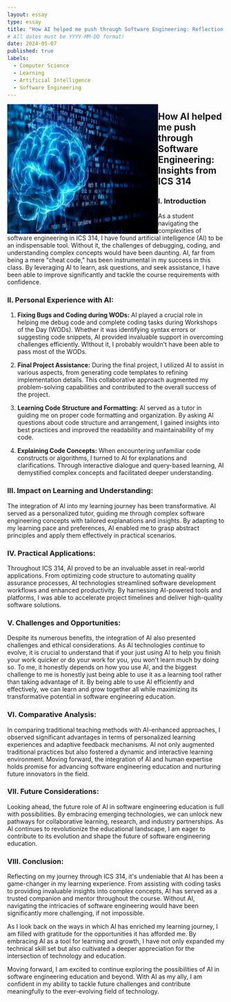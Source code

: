```yaml
---
layout: essay
type: essay
title: "How AI helped me push through Software Engineering: Reflection on ICS 314"
# All dates must be YYYY-MM-DD format!
date: 2024-05-07
published: true
labels:
  - Computer Science
  - Learning
  - Artificial Intelligence
  - Software Engineering
---
```


<img align="left" src="https://github.com/AustinV28/AustinV28.github.io/blob/main/img/ai_integration.jpg?raw=true" alt="AI Integration" width="350" height="300">

## How AI helped me push through Software Engineering: Insights from ICS 314

### I. Introduction

As a student navigating the complexities of software engineering in ICS 314, I have found artificial intelligence (AI) to be an indispensable tool. Without it, the challenges of debugging, coding, and understanding complex concepts would have been daunting. AI, far from being a mere "cheat code," has been instrumental in my success in this class. By leveraging AI to learn, ask questions, and seek assistance, I have been able to improve significantly and tackle the course requirements with confidence.

### II. Personal Experience with AI:

1. **Fixing Bugs and Coding during WODs:** AI played a crucial role in helping me debug code and complete coding tasks during Workshops of the Day (WODs). Whether it was identifying syntax errors or suggesting code snippets, AI provided invaluable support in overcoming challenges efficiently. WIthout it, I probably wouldn't have been able to pass most of the WODs.

2. **Final Project Assistance:** During the final project, I utilized AI to assist in various aspects, from generating code templates to refining implementation details. This collaborative approach augmented my problem-solving capabilities and contributed to the overall success of the project.

3. **Learning Code Structure and Formatting:** AI served as a tutor in guiding me on proper code formatting and organization. By asking AI questions about code structure and arrangement, I gained insights into best practices and improved the readability and maintainability of my code.

4. **Explaining Code Concepts:** When encountering unfamiliar code constructs or algorithms, I turned to AI for explanations and clarifications. Through interactive dialogue and query-based learning, AI demystified complex concepts and facilitated deeper understanding.

### III. Impact on Learning and Understanding:

The integration of AI into my learning journey has been transformative. AI served as a personalized tutor, guiding me through complex software engineering concepts with tailored explanations and insights. By adapting to my learning pace and preferences, AI enabled me to grasp abstract principles and apply them effectively in practical scenarios.

### IV. Practical Applications:

Throughout ICS 314, AI proved to be an invaluable asset in real-world applications. From optimizing code structure to automating quality assurance processes, AI technologies streamlined software development workflows and enhanced productivity. By harnessing AI-powered tools and platforms, I was able to accelerate project timelines and deliver high-quality software solutions.

### V. Challenges and Opportunities:

Despite its numerous benefits, the integration of AI also presented challenges and ethical considerations. As AI technologies continue to evolve, it is crucial to understand that if your just using AI to help you finish your work quicker or do your work for you, you won't learn much by doing so. To me, it honestly depends on how you use AI, and the biggest challenge to me is honestly just being able to use it as a learning tool rather than taking advantage of it. By being able to use AI efficiently and effectively, we can learn and grow together all while maximizing its transformative potential in software engineering education.

### VI. Comparative Analysis:

In comparing traditional teaching methods with AI-enhanced approaches, I observed significant advantages in terms of personalized learning experiences and adaptive feedback mechanisms. AI not only augmented traditional practices but also fostered a dynamic and interactive learning environment. Moving forward, the integration of AI and human expertise holds promise for advancing software engineering education and nurturing future innovators in the field.

### VII. Future Considerations:

Looking ahead, the future role of AI in software engineering education is full with possibilities. By embracing emerging technologies, we can unlock new pathways for collaborative learning, research, and industry partnerships. As AI continues to revolutionize the educational landscape, I am eager to contribute to its evolution and shape the future of software engineering education.

### VIII. Conclusion:

Reflecting on my journey through ICS 314, it's undeniable that AI has been a game-changer in my learning experience. From assisting with coding tasks to providing invaluable insights into complex concepts, AI has served as a trusted companion and mentor throughout the course. Without AI, navigating the intricacies of software engineering would have been significantly more challenging, if not impossible.

As I look back on the ways in which AI has enriched my learning journey, I am filled with gratitude for the opportunities it has afforded me. By embracing AI as a tool for learning and growth, I have not only expanded my technical skill set but also cultivated a deeper appreciation for the intersection of technology and education.

Moving forward, I am excited to continue exploring the possibilities of AI in software engineering education and beyond. With AI as my ally, I am confident in my ability to tackle future challenges and contribute meaningfully to the ever-evolving field of technology.
